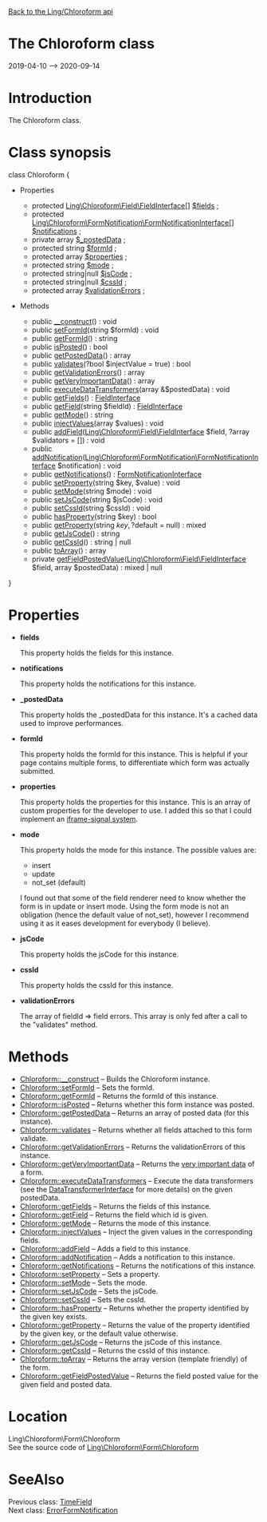[Back to the Ling/Chloroform api](https://github.com/lingtalfi/Chloroform/blob/master/doc/api/Ling/Chloroform.md)



The Chloroform class
================
2019-04-10 --> 2020-09-14






Introduction
============

The Chloroform class.



Class synopsis
==============


class <span class="pl-k">Chloroform</span>  {

- Properties
    - protected [Ling\Chloroform\Field\FieldInterface[]](https://github.com/lingtalfi/Chloroform/blob/master/doc/api/Ling/Chloroform/Field/FieldInterface.md) [$fields](#property-fields) ;
    - protected [Ling\Chloroform\FormNotification\FormNotificationInterface[]](https://github.com/lingtalfi/Chloroform/blob/master/doc/api/Ling/Chloroform/FormNotification/FormNotificationInterface.md) [$notifications](#property-notifications) ;
    - private array [$_postedData](#property-_postedData) ;
    - protected string [$formId](#property-formId) ;
    - protected array [$properties](#property-properties) ;
    - protected string [$mode](#property-mode) ;
    - protected string|null [$jsCode](#property-jsCode) ;
    - protected string|null [$cssId](#property-cssId) ;
    - protected array [$validationErrors](#property-validationErrors) ;

- Methods
    - public [__construct](https://github.com/lingtalfi/Chloroform/blob/master/doc/api/Ling/Chloroform/Form/Chloroform/__construct.md)() : void
    - public [setFormId](https://github.com/lingtalfi/Chloroform/blob/master/doc/api/Ling/Chloroform/Form/Chloroform/setFormId.md)(string $formId) : void
    - public [getFormId](https://github.com/lingtalfi/Chloroform/blob/master/doc/api/Ling/Chloroform/Form/Chloroform/getFormId.md)() : string
    - public [isPosted](https://github.com/lingtalfi/Chloroform/blob/master/doc/api/Ling/Chloroform/Form/Chloroform/isPosted.md)() : bool
    - public [getPostedData](https://github.com/lingtalfi/Chloroform/blob/master/doc/api/Ling/Chloroform/Form/Chloroform/getPostedData.md)() : array
    - public [validates](https://github.com/lingtalfi/Chloroform/blob/master/doc/api/Ling/Chloroform/Form/Chloroform/validates.md)(?bool $injectValue = true) : bool
    - public [getValidationErrors](https://github.com/lingtalfi/Chloroform/blob/master/doc/api/Ling/Chloroform/Form/Chloroform/getValidationErrors.md)() : array
    - public [getVeryImportantData](https://github.com/lingtalfi/Chloroform/blob/master/doc/api/Ling/Chloroform/Form/Chloroform/getVeryImportantData.md)() : array
    - public [executeDataTransformers](https://github.com/lingtalfi/Chloroform/blob/master/doc/api/Ling/Chloroform/Form/Chloroform/executeDataTransformers.md)(array &$postedData) : void
    - public [getFields](https://github.com/lingtalfi/Chloroform/blob/master/doc/api/Ling/Chloroform/Form/Chloroform/getFields.md)() : [FieldInterface](https://github.com/lingtalfi/Chloroform/blob/master/doc/api/Ling/Chloroform/Field/FieldInterface.md)
    - public [getField](https://github.com/lingtalfi/Chloroform/blob/master/doc/api/Ling/Chloroform/Form/Chloroform/getField.md)(string $fieldId) : [FieldInterface](https://github.com/lingtalfi/Chloroform/blob/master/doc/api/Ling/Chloroform/Field/FieldInterface.md)
    - public [getMode](https://github.com/lingtalfi/Chloroform/blob/master/doc/api/Ling/Chloroform/Form/Chloroform/getMode.md)() : string
    - public [injectValues](https://github.com/lingtalfi/Chloroform/blob/master/doc/api/Ling/Chloroform/Form/Chloroform/injectValues.md)(array $values) : void
    - public [addField](https://github.com/lingtalfi/Chloroform/blob/master/doc/api/Ling/Chloroform/Form/Chloroform/addField.md)([Ling\Chloroform\Field\FieldInterface](https://github.com/lingtalfi/Chloroform/blob/master/doc/api/Ling/Chloroform/Field/FieldInterface.md) $field, ?array $validators = []) : void
    - public [addNotification](https://github.com/lingtalfi/Chloroform/blob/master/doc/api/Ling/Chloroform/Form/Chloroform/addNotification.md)([Ling\Chloroform\FormNotification\FormNotificationInterface](https://github.com/lingtalfi/Chloroform/blob/master/doc/api/Ling/Chloroform/FormNotification/FormNotificationInterface.md) $notification) : void
    - public [getNotifications](https://github.com/lingtalfi/Chloroform/blob/master/doc/api/Ling/Chloroform/Form/Chloroform/getNotifications.md)() : [FormNotificationInterface](https://github.com/lingtalfi/Chloroform/blob/master/doc/api/Ling/Chloroform/FormNotification/FormNotificationInterface.md)
    - public [setProperty](https://github.com/lingtalfi/Chloroform/blob/master/doc/api/Ling/Chloroform/Form/Chloroform/setProperty.md)(string $key, $value) : void
    - public [setMode](https://github.com/lingtalfi/Chloroform/blob/master/doc/api/Ling/Chloroform/Form/Chloroform/setMode.md)(string $mode) : void
    - public [setJsCode](https://github.com/lingtalfi/Chloroform/blob/master/doc/api/Ling/Chloroform/Form/Chloroform/setJsCode.md)(string $jsCode) : void
    - public [setCssId](https://github.com/lingtalfi/Chloroform/blob/master/doc/api/Ling/Chloroform/Form/Chloroform/setCssId.md)(string $cssId) : void
    - public [hasProperty](https://github.com/lingtalfi/Chloroform/blob/master/doc/api/Ling/Chloroform/Form/Chloroform/hasProperty.md)(string $key) : bool
    - public [getProperty](https://github.com/lingtalfi/Chloroform/blob/master/doc/api/Ling/Chloroform/Form/Chloroform/getProperty.md)(string $key, ?$default = null) : mixed
    - public [getJsCode](https://github.com/lingtalfi/Chloroform/blob/master/doc/api/Ling/Chloroform/Form/Chloroform/getJsCode.md)() : string
    - public [getCssId](https://github.com/lingtalfi/Chloroform/blob/master/doc/api/Ling/Chloroform/Form/Chloroform/getCssId.md)() : string | null
    - public [toArray](https://github.com/lingtalfi/Chloroform/blob/master/doc/api/Ling/Chloroform/Form/Chloroform/toArray.md)() : array
    - private [getFieldPostedValue](https://github.com/lingtalfi/Chloroform/blob/master/doc/api/Ling/Chloroform/Form/Chloroform/getFieldPostedValue.md)([Ling\Chloroform\Field\FieldInterface](https://github.com/lingtalfi/Chloroform/blob/master/doc/api/Ling/Chloroform/Field/FieldInterface.md) $field, array $postedData) : mixed | null

}




Properties
=============

- <span id="property-fields"><b>fields</b></span>

    This property holds the fields for this instance.
    
    

- <span id="property-notifications"><b>notifications</b></span>

    This property holds the notifications for this instance.
    
    

- <span id="property-_postedData"><b>_postedData</b></span>

    This property holds the _postedData for this instance.
    It's a cached data used to improve performances.
    
    

- <span id="property-formId"><b>formId</b></span>

    This property holds the formId for this instance.
    This is helpful if your page contains multiple forms, to differentiate
    which form was actually submitted.
    
    

- <span id="property-properties"><b>properties</b></span>

    This property holds the properties for this instance.
    This is an array of custom properties for the developer to use.
    I added this so that I could implement an [iframe-signal system](https://github.com/lingtalfi/TheBar/blob/master/discussions/iframe-signal.md).
    
    

- <span id="property-mode"><b>mode</b></span>

    This property holds the mode for this instance.
    The possible values are:
    
    - insert
    - update
    - not_set (default)
    
    I found out that some of the field renderer need to know whether the form is in update or insert mode.
    Using the form mode is not an obligation (hence the default value of not_set), however I recommend using it
    as it eases development for everybody (I believe).
    
    

- <span id="property-jsCode"><b>jsCode</b></span>

    This property holds the jsCode for this instance.
    
    

- <span id="property-cssId"><b>cssId</b></span>

    This property holds the cssId for this instance.
    
    

- <span id="property-validationErrors"><b>validationErrors</b></span>

    The array of fieldId => field errors.
    This array is only fed after a call to the "validates" method.
    
    



Methods
==============

- [Chloroform::__construct](https://github.com/lingtalfi/Chloroform/blob/master/doc/api/Ling/Chloroform/Form/Chloroform/__construct.md) &ndash; Builds the Chloroform instance.
- [Chloroform::setFormId](https://github.com/lingtalfi/Chloroform/blob/master/doc/api/Ling/Chloroform/Form/Chloroform/setFormId.md) &ndash; Sets the formId.
- [Chloroform::getFormId](https://github.com/lingtalfi/Chloroform/blob/master/doc/api/Ling/Chloroform/Form/Chloroform/getFormId.md) &ndash; Returns the formId of this instance.
- [Chloroform::isPosted](https://github.com/lingtalfi/Chloroform/blob/master/doc/api/Ling/Chloroform/Form/Chloroform/isPosted.md) &ndash; Returns whether this form instance was posted.
- [Chloroform::getPostedData](https://github.com/lingtalfi/Chloroform/blob/master/doc/api/Ling/Chloroform/Form/Chloroform/getPostedData.md) &ndash; Returns an array of posted data (for this instance).
- [Chloroform::validates](https://github.com/lingtalfi/Chloroform/blob/master/doc/api/Ling/Chloroform/Form/Chloroform/validates.md) &ndash; Returns whether all fields attached to this form validate.
- [Chloroform::getValidationErrors](https://github.com/lingtalfi/Chloroform/blob/master/doc/api/Ling/Chloroform/Form/Chloroform/getValidationErrors.md) &ndash; Returns the validationErrors of this instance.
- [Chloroform::getVeryImportantData](https://github.com/lingtalfi/Chloroform/blob/master/doc/api/Ling/Chloroform/Form/Chloroform/getVeryImportantData.md) &ndash; Returns the [very important data](https://github.com/lingtalfi/Chloroform/blob/master/doc/pages/chloroform-discussion.md#the-concept-of-very-important-data) of a form.
- [Chloroform::executeDataTransformers](https://github.com/lingtalfi/Chloroform/blob/master/doc/api/Ling/Chloroform/Form/Chloroform/executeDataTransformers.md) &ndash; Execute the data transformers (see the [DataTransformerInterface](https://github.com/lingtalfi/Chloroform/blob/master/doc/api/Ling/Chloroform/DataTransformer/DataTransformerInterface.md) for more details) on the given postedData.
- [Chloroform::getFields](https://github.com/lingtalfi/Chloroform/blob/master/doc/api/Ling/Chloroform/Form/Chloroform/getFields.md) &ndash; Returns the fields of this instance.
- [Chloroform::getField](https://github.com/lingtalfi/Chloroform/blob/master/doc/api/Ling/Chloroform/Form/Chloroform/getField.md) &ndash; Returns the field which id is given.
- [Chloroform::getMode](https://github.com/lingtalfi/Chloroform/blob/master/doc/api/Ling/Chloroform/Form/Chloroform/getMode.md) &ndash; Returns the mode of this instance.
- [Chloroform::injectValues](https://github.com/lingtalfi/Chloroform/blob/master/doc/api/Ling/Chloroform/Form/Chloroform/injectValues.md) &ndash; Inject the given values in the corresponding fields.
- [Chloroform::addField](https://github.com/lingtalfi/Chloroform/blob/master/doc/api/Ling/Chloroform/Form/Chloroform/addField.md) &ndash; Adds a field to this instance.
- [Chloroform::addNotification](https://github.com/lingtalfi/Chloroform/blob/master/doc/api/Ling/Chloroform/Form/Chloroform/addNotification.md) &ndash; Adds a notification to this instance.
- [Chloroform::getNotifications](https://github.com/lingtalfi/Chloroform/blob/master/doc/api/Ling/Chloroform/Form/Chloroform/getNotifications.md) &ndash; Returns the notifications of this instance.
- [Chloroform::setProperty](https://github.com/lingtalfi/Chloroform/blob/master/doc/api/Ling/Chloroform/Form/Chloroform/setProperty.md) &ndash; Sets a property.
- [Chloroform::setMode](https://github.com/lingtalfi/Chloroform/blob/master/doc/api/Ling/Chloroform/Form/Chloroform/setMode.md) &ndash; Sets the mode.
- [Chloroform::setJsCode](https://github.com/lingtalfi/Chloroform/blob/master/doc/api/Ling/Chloroform/Form/Chloroform/setJsCode.md) &ndash; Sets the jsCode.
- [Chloroform::setCssId](https://github.com/lingtalfi/Chloroform/blob/master/doc/api/Ling/Chloroform/Form/Chloroform/setCssId.md) &ndash; Sets the cssId.
- [Chloroform::hasProperty](https://github.com/lingtalfi/Chloroform/blob/master/doc/api/Ling/Chloroform/Form/Chloroform/hasProperty.md) &ndash; Returns whether the property identified by the given key exists.
- [Chloroform::getProperty](https://github.com/lingtalfi/Chloroform/blob/master/doc/api/Ling/Chloroform/Form/Chloroform/getProperty.md) &ndash; Returns the value of the property identified by the given key, or the default value otherwise.
- [Chloroform::getJsCode](https://github.com/lingtalfi/Chloroform/blob/master/doc/api/Ling/Chloroform/Form/Chloroform/getJsCode.md) &ndash; Returns the jsCode of this instance.
- [Chloroform::getCssId](https://github.com/lingtalfi/Chloroform/blob/master/doc/api/Ling/Chloroform/Form/Chloroform/getCssId.md) &ndash; Returns the cssId of this instance.
- [Chloroform::toArray](https://github.com/lingtalfi/Chloroform/blob/master/doc/api/Ling/Chloroform/Form/Chloroform/toArray.md) &ndash; Returns the array version (template friendly) of the form.
- [Chloroform::getFieldPostedValue](https://github.com/lingtalfi/Chloroform/blob/master/doc/api/Ling/Chloroform/Form/Chloroform/getFieldPostedValue.md) &ndash; Returns the field posted value for the given field and posted data.





Location
=============
Ling\Chloroform\Form\Chloroform<br>
See the source code of [Ling\Chloroform\Form\Chloroform](https://github.com/lingtalfi/Chloroform/blob/master/Form/Chloroform.php)



SeeAlso
==============
Previous class: [TimeField](https://github.com/lingtalfi/Chloroform/blob/master/doc/api/Ling/Chloroform/Field/TimeField.md)<br>Next class: [ErrorFormNotification](https://github.com/lingtalfi/Chloroform/blob/master/doc/api/Ling/Chloroform/FormNotification/ErrorFormNotification.md)<br>
